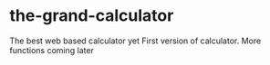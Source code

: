 # the-grand-calculator
The best web based calculator yet
First version of calculator. More functions coming later
